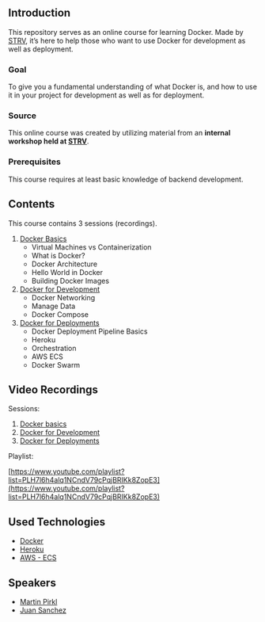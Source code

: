## Introduction

This repository serves as an online course for learning Docker. 
Made by [STRV](https://www.strv.com/), it’s here to help those who want to use Docker for development as well as deployment.

### Goal

To give you a fundamental understanding of what Docker is, and how to use it in your project for development as well as for deployment.

### Source

This online course was created by utilizing material from an **internal workshop held at [STRV](https://www.strv.com/)**.

### Prerequisites

This course requires at least basic knowledge of backend development.

## Contents

This course contains 3 sessions (recordings).

1. [Docker Basics](./sessions/01-docker-basics/)
    - Virtual Machines vs Containerization
    - What is Docker?
    - Docker Architecture
    - Hello World in Docker
    - Building Docker Images
2. [Docker for Development](./sessions/02-docker-for-development)
    - Docker Networking
    - Manage Data
    - Docker Compose
3. [Docker for Deployments](./sessions/03-docker-deployment-orchestration)
    - Docker Deployment Pipeline Basics
    - Heroku
    - Orchestration
    - AWS ECS
    - Docker Swarm

## Video Recordings

Sessions: 
1. [Docker basics](https://www.youtube.com/watch?v=YMFXf_F094E&list=PLH7l6h4alq1NCndV79cPqjBRIKk8ZopE3)
2. [Docker for Development](https://www.youtube.com/watch?v=j8LSDmrL50w&list=PLH7l6h4alq1NCndV79cPqjBRIKk8ZopE3)
3. [Docker for Deployments](https://www.youtube.com/watch?v=-dPjjPvdT6g&list=PLH7l6h4alq1NCndV79cPqjBRIKk8ZopE3)

Playlist:

[https://www.youtube.com/playlist?list=PLH7l6h4alq1NCndV79cPqjBRIKk8ZopE3](https://www.youtube.com/playlist?list=PLH7l6h4alq1NCndV79cPqjBRIKk8ZopE3)

## Used Technologies

- [Docker](https://www.docker.com/)
- [Heroku](https://www.heroku.com/)
- [AWS - ECS](https://aws.amazon.com/)

## Speakers
- [Martin Pirkl](https://github.com/pirklmar)
- [Juan Sanchez](https://github.com/jlsan92)
